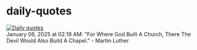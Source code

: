 # daily-quotes
[![Daily quotes](https://github.com/ceepu8/daily-quotes/actions/workflows/daily-quote.yml/badge.svg)](https://github.com/ceepu8/daily-quotes/actions/workflows/daily-quote.yml)<br/>
January 06, 2025 at 02:19 AM: "For Where God Built A Church, There The Devil Would Also Build A Chapel." - Martin Luther

